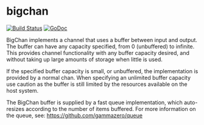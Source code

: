 # bigchan
[![Build Status](https://travis-ci.org/gammazero/bigchan.svg)](https://travis-ci.org/gammazero/bigchan)
[![GoDoc](https://godoc.org/github.com/gammazero/bugchan?status.svg)](https://godoc.org/github.com/gammazero/bigchan)

BigChan implements a channel that uses a buffer between input and output.  The buffer can have any capacity specified, from 0 (unbuffered) to infinite.  This provides channel functionality with any buffer capacity desired, and without taking up large amounts of storage when little is used.

If the specified buffer capacity is small, or unbuffered, the implementation is
provided by a normal chan.  When specifying an unlimited buffer capacity use caution as the buffer is still limited by the resources available on the host system.

The BigChan buffer is supplied by a fast queue implementation, which auto-resizes according to the number of items buffered. For more information on the queue, see: https://github.com/gammazero/queue


